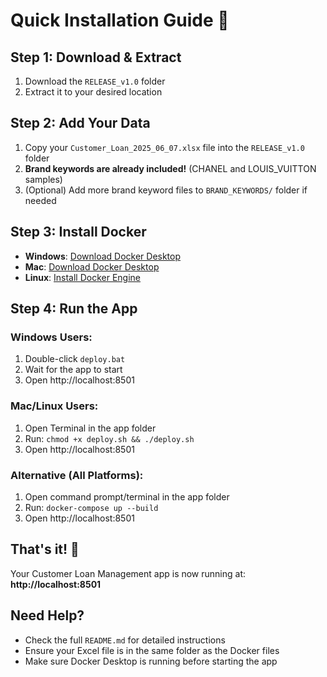 # Quick Installation Guide 🚀

## Step 1: Download & Extract
1. Download the `RELEASE_v1.0` folder
2. Extract it to your desired location

## Step 2: Add Your Data
1. Copy your `Customer_Loan_2025_06_07.xlsx` file into the `RELEASE_v1.0` folder
2. **Brand keywords are already included!** (CHANEL and LOUIS_VUITTON samples)
3. (Optional) Add more brand keyword files to `BRAND_KEYWORDS/` folder if needed

## Step 3: Install Docker
- **Windows**: [Download Docker Desktop](https://docs.docker.com/desktop/windows/)
- **Mac**: [Download Docker Desktop](https://docs.docker.com/desktop/mac/)
- **Linux**: [Install Docker Engine](https://docs.docker.com/engine/install/)

## Step 4: Run the App

### Windows Users:
1. Double-click `deploy.bat`
2. Wait for the app to start
3. Open http://localhost:8501

### Mac/Linux Users:
1. Open Terminal in the app folder
2. Run: `chmod +x deploy.sh && ./deploy.sh`
3. Open http://localhost:8501

### Alternative (All Platforms):
1. Open command prompt/terminal in the app folder
2. Run: `docker-compose up --build`
3. Open http://localhost:8501

## That's it! 🎉

Your Customer Loan Management app is now running at:
**http://localhost:8501**

## Need Help?
- Check the full `README.md` for detailed instructions
- Ensure your Excel file is in the same folder as the Docker files
- Make sure Docker Desktop is running before starting the app
